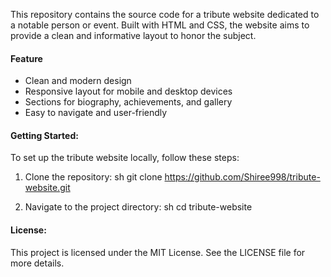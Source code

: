 This repository contains the source code for a tribute website dedicated to a notable person or event. Built with HTML and CSS, the website aims to provide a clean and informative layout to honor the subject.

#### Feature

- Clean and modern design
- Responsive layout for mobile and desktop devices
- Sections for biography, achievements, and gallery
- Easy to navigate and user-friendly

#### Getting Started:

To set up the tribute website locally, follow these steps:

1. Clone the repository:
   sh
   git clone https://github.com/Shiree998/tribute-website.git

2. Navigate to the project directory:
   sh
   cd tribute-website

#### License:

This project is licensed under the MIT License. See the LICENSE file for more details.
